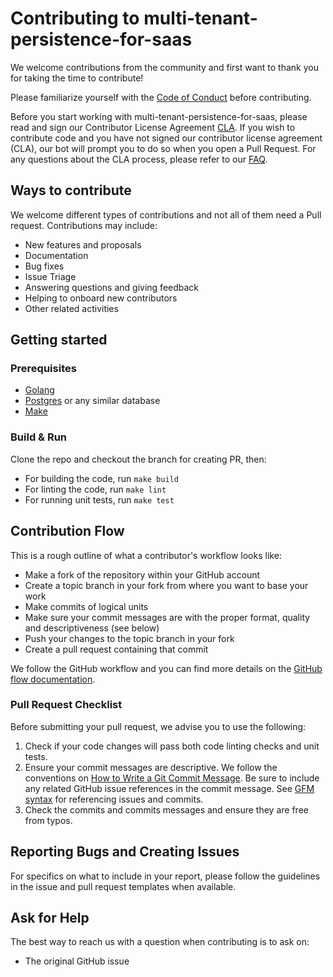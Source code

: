 # Contributing to multi-tenant-persistence-for-saas

We welcome contributions from the community and first want to thank you for taking the time to contribute!

Please familiarize yourself with the [Code of Conduct](https://github.com/vmware/.github/blob/main/CODE_OF_CONDUCT.md)
before contributing.

Before you start working with multi-tenant-persistence-for-saas, please read and sign our Contributor License
Agreement [CLA](https://cla.vmware.com/cla/1/preview). If you wish to contribute code and you have not signed our
contributor license agreement (CLA), our bot will prompt you to do so when you open a Pull Request. For any questions
about the CLA process, please refer to our [FAQ]([https://cla.vmware.com/faq](https://cla.vmware.com/faq)).

## Ways to contribute

We welcome different types of contributions and not all of them need a Pull request. Contributions may include:

* New features and proposals
* Documentation
* Bug fixes
* Issue Triage
* Answering questions and giving feedback
* Helping to onboard new contributors
* Other related activities

## Getting started

### Prerequisites

* [Golang](https://golang.org/doc/install)
* [Postgres](https://www.postgresql.org/) or any similar database
* [Make](https://man7.org/linux/man-pages/man1/make.1.html)

### Build & Run

Clone the repo and checkout the branch for creating PR, then:

* For building the code, run `make build`
* For linting the code, run `make lint`
* For running unit tests, run `make test`

## Contribution Flow

This is a rough outline of what a contributor's workflow looks like:

* Make a fork of the repository within your GitHub account
* Create a topic branch in your fork from where you want to base your work
* Make commits of logical units
* Make sure your commit messages are with the proper format, quality and descriptiveness (see below)
* Push your changes to the topic branch in your fork
* Create a pull request containing that commit

We follow the GitHub workflow and you can find more details on
the [GitHub flow documentation](https://docs.github.com/en/get-started/quickstart/github-flow).

### Pull Request Checklist

Before submitting your pull request, we advise you to use the following:

1. Check if your code changes will pass both code linting checks and unit tests.
2. Ensure your commit messages are descriptive. We follow the conventions
   on [How to Write a Git Commit Message](http://chris.beams.io/posts/git-commit/). Be sure to include any related
   GitHub issue references in the commit message.
   See [GFM syntax](https://guides.github.com/features/mastering-markdown/#GitHub-flavored-markdown) for referencing
   issues and commits.
3. Check the commits and commits messages and ensure they are free from typos.

## Reporting Bugs and Creating Issues

For specifics on what to include in your report, please follow the guidelines in the issue and pull request templates
when available.

## Ask for Help

The best way to reach us with a question when contributing is to ask on:

* The original GitHub issue

